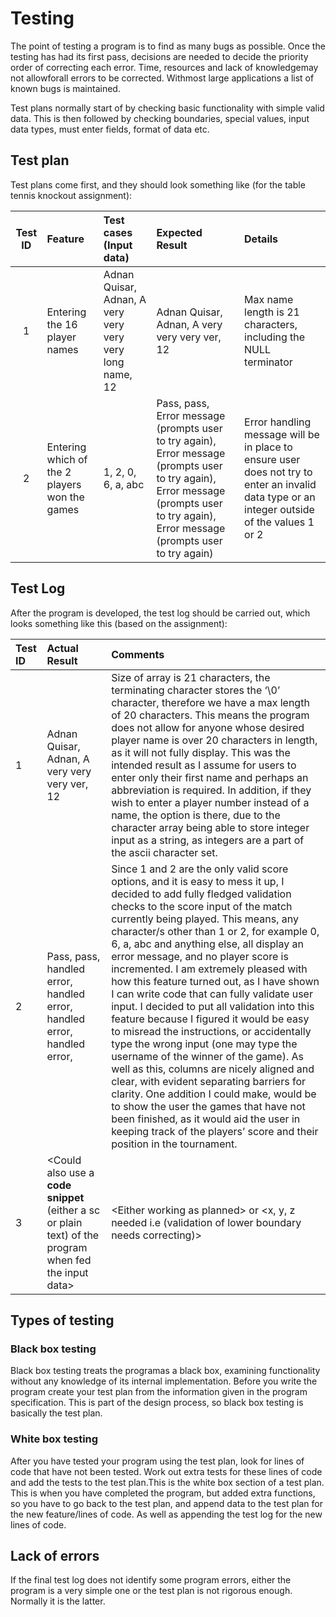 # Testing

The point of testing a program is to find as many bugs as possible. Once the testing has had its first pass, decisions are needed to decide the priority order of correcting each error. Time, resources and lack of knowledgemay not allowforall errors to be corrected. Withmost large applications a list of known bugs is maintained. 

Test plans normally start of by checking basic functionality with simple valid data. This is then followed by checking boundaries, special values, input data types, must enter fields, format of data etc.

## Test plan

Test plans come first, and they should look something like \(for the table tennis knockout assignment\):

| Test ID | Feature | Test cases \(Input data\) | Expected Result | Details |
| :---: | :--- | :--- | :--- | :--- |
| 1 | Entering the 16 player names | Adnan Quisar, Adnan, A very very very very long name, 12 | Adnan Quisar, Adnan, A very very very ver, 12 | Max name length is 21 characters, including the NULL terminator |
| 2 | Entering which of the 2 players won the games | 1, 2, 0, 6, a, abc | Pass, pass, Error message \(prompts user to try again\), Error message \(prompts user to try again\), Error message \(prompts user to try again\), Error message \(prompts user to try again\) | Error handling message will be in place to ensure user does not try to enter an invalid data type or an integer outside of the values 1 or 2 |

## Test Log

After the program is developed, the test log should be carried out, which looks something like this \(based on the assignment\):

| Test ID | Actual Result | Comments |
| :--- | :--- | :--- |
| 1 | Adnan Quisar, Adnan, A very very very ver, 12 | Size of array is 21 characters, the terminating character stores the ‘\0’ character, therefore we have a max length of 20 characters. This means the program does not allow for anyone whose desired player name is over 20 characters in length, as it will not fully display. This was the intended result as I assume for users to enter only their first name and perhaps an abbreviation is required. In addition, if they wish to enter a player number instead of a name, the option is there, due to the character array being able to store integer input as a string, as integers are a part of the ascii character set. |
| 2 | Pass, pass, handled error, handled error, handled error, handled error, | Since 1 and 2 are the only valid score options, and it is easy to mess it up, I decided to add fully fledged validation checks to the score input of the match currently being played. This means, any character/s other than 1 or 2, for example 0, 6, a, abc and anything else, all display an error message, and no player score is incremented. I am extremely pleased with how this feature turned out, as I have shown I can write code that can fully validate user input. I decided to put all validation into this feature because I figured it would be easy to misread the instructions, or accidentally type the wrong input \(one may type the username of the winner of the game\). As well as this, columns are nicely aligned and clear, with evident separating barriers for clarity. One addition I could make, would be to show the user the games that have not been finished, as it would aid the user in keeping track of the players’ score and their position in the tournament. |
| 3 | &lt;Could also use a **code snippet** \(either a sc or plain text\) of the program when fed the input data&gt; | &lt;Either working as planned&gt; or &lt;x, y, z needed i.e \(validation of lower boundary needs correcting\)&gt; |

## Types of testing

### Black box testing

Black box testing treats the programas a black box, examining functionality without any knowledge of its internal implementation. Before you write the program create your test plan from the information given in the program specification. This is part of the design process, so black box testing is basically the test plan.

### White box testing

After you have tested your program using the test plan, look for lines of code that have not been tested. Work out extra tests for these lines of code and add the tests to the test plan.This is the white box section of a test plan. This is when you have completed the program, but added extra functions, so you have to go back to the test plan, and append data to the test plan for the new feature/lines of code. As well as appending the test log for the new lines of code.

## Lack of errors

If the final test log does not identify some program errors, either the program is a very simple one or the test plan is not rigorous enough. Normally it is the latter.

